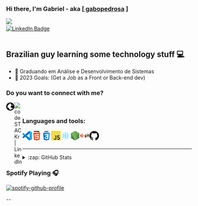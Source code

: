 ### Hi there, I'm Gabriel - aka [<a href="https://github.com/gabopedrosa"> gabopedrosa</a> ]

<div id="header">
  <img src="https://media.giphy.com/media/M9gbBd9nbDrOTu1Mqx/giphy.gif" width="100"/>
  <div id="badges">
  <a href="https://www.linkedin.com/in/gabriel-pedrosa-2002171b5/">
    <img src="https://img.shields.io/badge/LinkedIn-blue?style=for-the-badge&logo=linkedin&logoColor=white" alt="LinkedIn Badge"/>
  </a>
  <div>
    <img src="https://komarev.com/ghpvc/?username=gabopedrosae&style=flat-square&color=blue" alt=""/>
    </div>
</div>
</div>


## Brazilian guy learning some technology stuff 💻

- 🌱 Graduando em Análise e Desenvolvimento de Sistemas
- 🥅 2023 Goals: (Get a Job as a Front or Back-end dev)


### Do you want to connect with me?

<a href="https://gabopedrosa.github.io"> <img align="left" alt="codeSTACKr.com" width="22px" src="https://raw.githubusercontent.com/iconic/open-iconic/master/svg/globe.svg" /> </a>
<a href="https://www.linkedin.com/in/gabriel-pedrosa-2002171b5/"> <img align="left" alt="codeSTACKr | LinkedIn" width="22px" src="https://cdn.jsdelivr.net/npm/simple-icons@v3/icons/linkedin.svg" />  </a>

<br />

### Languages and tools:

<img align="left" alt="Visual Studio Code" width="26px" src="https://raw.githubusercontent.com/github/explore/80688e429a7d4ef2fca1e82350fe8e3517d3494d/topics/visual-studio-code/visual-studio-code.png" />
<img align="left" alt="HTML5" width="26px" src="https://raw.githubusercontent.com/github/explore/80688e429a7d4ef2fca1e82350fe8e3517d3494d/topics/html/html.png" />
<img align="left" alt="CSS3" width="26px" src="https://raw.githubusercontent.com/github/explore/80688e429a7d4ef2fca1e82350fe8e3517d3494d/topics/css/css.png" />
<img align="left" alt="JavaScript" width="26px" src="https://raw.githubusercontent.com/github/explore/80688e429a7d4ef2fca1e82350fe8e3517d3494d/topics/javascript/javascript.png" />
<img align="left" alt="React" width="26px" src="https://raw.githubusercontent.com/github/explore/80688e429a7d4ef2fca1e82350fe8e3517d3494d/topics/react/react.png" />
<img align="left" alt="Node.js" width="26px" src="https://raw.githubusercontent.com/github/explore/80688e429a7d4ef2fca1e82350fe8e3517d3494d/topics/nodejs/nodejs.png" />
<img align="left" alt="Git" width="26px" src="https://raw.githubusercontent.com/github/explore/80688e429a7d4ef2fca1e82350fe8e3517d3494d/topics/git/git.png" />
<img align="left" alt="GitHub" width="26px" src="https://raw.githubusercontent.com/github/explore/78df643247d429f6cc873026c0622819ad797942/topics/github/github.png" />

<br />
<br />

---


<details>
  <summary>:zap: GitHub Stats </summary>
  <br />
  <img src="https://github-readme-stats.vercel.app/api/top-langs/?username=gabopedrosa&layout=compact&theme=vision-friendly-dark)](https://github.com/anuraghazra/github-readme-stats"/>
</details>

 
  ### Spotify Playing 🎧
[![spotify-github-profile](https://spotify-github-profile.vercel.app/api/view?uid=gabopedrosa_&cover_image=true&theme=default&show_offline=false&background_color=121212&interchange=true&bar_color=b0b0b0&bar_color_cover=true)](https://spotify-github-profile.vercel.app/api/view?uid=gabopedrosa_&redirect=true)


--
